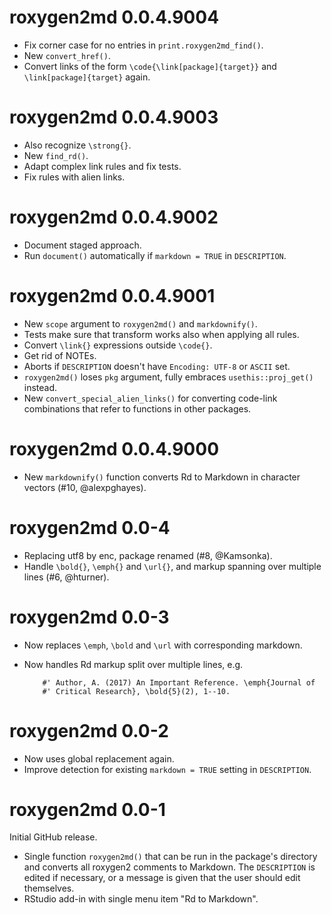 # roxygen2md 0.0.4.9004

- Fix corner case for no entries in `print.roxygen2md_find()`.
- New `convert_href()`.
- Convert links of the form `\code{\link[package]{target}}` and `\link[package]{target}` again.


# roxygen2md 0.0.4.9003

- Also recognize `\strong{}`.
- New `find_rd()`.
- Adapt complex link rules and fix tests.
- Fix rules with alien links.


# roxygen2md 0.0.4.9002

- Document staged approach.
- Run `document()` automatically if `markdown = TRUE` in `DESCRIPTION`.


# roxygen2md 0.0.4.9001

- New `scope` argument to `roxygen2md()` and `markdownify()`.
- Tests make sure that transform works also when applying all rules.
- Convert `\link{}` expressions outside `\code{}`.
- Get rid of NOTEs.
- Aborts if `DESCRIPTION` doesn't have `Encoding: UTF-8` or `ASCII` set.
- `roxygen2md()` loses `pkg` argument, fully embraces `usethis::proj_get()` instead.
- New `convert_special_alien_links()` for converting code-link combinations that refer to functions in other packages.


# roxygen2md 0.0.4.9000

- New `markdownify()` function converts Rd to Markdown in character vectors (#10, @alexpghayes).


# roxygen2md 0.0-4

- Replacing utf8 by enc, package renamed (#8, @Kamsonka).
- Handle `\bold{}`, `\emph{}` and `\url{}`, and markup spanning over multiple lines (#6, @hturner).


# roxygen2md 0.0-3

- Now replaces `\emph`, `\bold` and `\url` with corresponding markdown.
- Now handles Rd markup split over multiple lines, e.g. 

          #' Author, A. (2017) An Important Reference. \emph{Journal of 
          #' Critical Research}, \bold{5}(2), 1--10.

# roxygen2md 0.0-2

- Now uses global replacement again.
- Improve detection for existing `markdown = TRUE` setting in `DESCRIPTION`.


# roxygen2md 0.0-1

Initial GitHub release.

- Single function `roxygen2md()` that can be run in the package's directory and converts all roxygen2 comments to Markdown. The `DESCRIPTION` is edited if necessary, or a message is given that the user should edit themselves.
- RStudio add-in with single menu item "Rd to Markdown".
